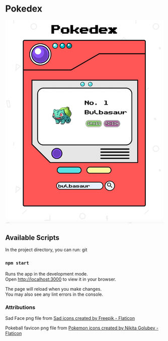 # Pokedex

![Alt text](/public/images/completedApp.png "Optional title")

## Available Scripts

In the project directory, you can run:
git
### `npm start`

Runs the app in the development mode.\
Open [http://localhost:3000](http://localhost:3000) to view it in your browser.

The page will reload when you make changes.\
You may also see any lint errors in the console.

### Attributions

Sad Face png file from <a href="https://www.flaticon.com/free-icons/sad" title="sad icons">Sad icons created by Freepik - Flaticon</a> 

Pokeball favicon png file from <a href="https://www.flaticon.com/free-icons/pokemon" title="pokemon icons">Pokemon icons created by Nikita Golubev - Flaticon</a>
